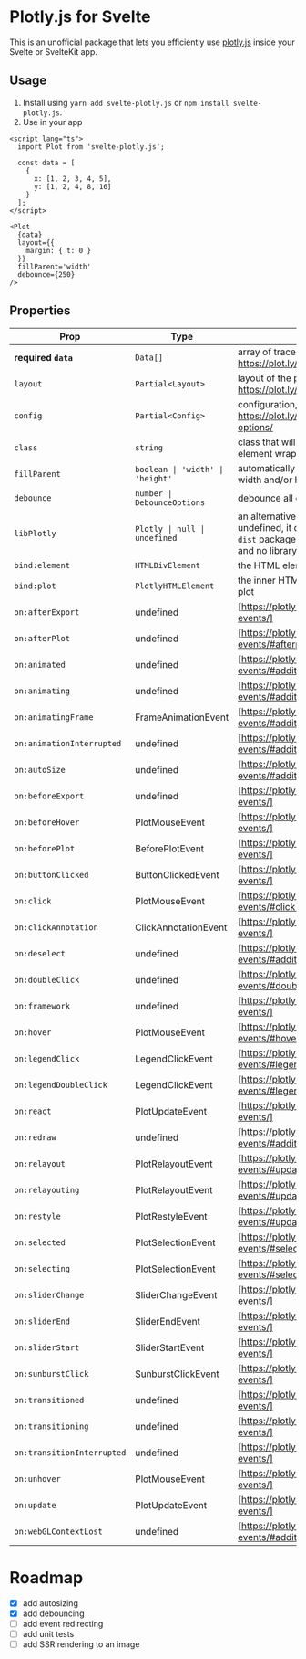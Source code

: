 # Plotly.js for Svelte
This is an unofficial package that lets you efficiently use [plotly.js](https://plotly.com/javascript/) inside your Svelte or SvelteKit app.

## Usage

1. Install using `yarn add svelte-plotly.js` or `npm install svelte-plotly.js`.
2. Use in your app

```svelte
<script lang="ts">
  import Plot from 'svelte-plotly.js';

  const data = [
    {
      x: [1, 2, 3, 4, 5],
      y: [1, 2, 4, 8, 16]
    }
  ];
</script>

<Plot
  {data}
  layout={{
    margin: { t: 0 }
  }}
  fillParent='width'
  debounce={250}
/>
```

## Properties
| Prop      | Type        | Description
| --------- | ----------- | -------------
| **required `data`** | `Data[]`| array of trace data, see https://plot.ly/javascript/reference/
| `layout`  | `Partial<Layout>` | layout of the plot, see https://plot.ly/javascript/reference/#layout
| `config`  | `Partial<Config>` | configuration, see https://plot.ly/javascript/configuration-options/
| `class`   | `string`          | class that will be passed to the HTML element wrapping the plot
| `fillParent` | `boolean \| 'width' \| 'height'` | automatically resize the plot to fill the width and/or height of its parent element
| `debounce` | `number \| DebounceOptions` | debounce all changes to the plot
| `libPlotly` | `Plotly \| null \| undefined` | an alternative Plotly bundle to use; if undefined, it defaults to the `plotly.js-dist` package; if null, no plot will be drawn and no library will be downloaded
| `bind:element` | `HTMLDivElement` | the HTML element wrapping the plot
| `bind:plot` | `PlotlyHTMLElement` | the inner HTML element containing the plot
| `on:afterExport` | undefined | [https://plotly.com/javascript/plotlyjs-events/]
| `on:afterPlot` | undefined | [https://plotly.com/javascript/plotlyjs-events/#afterplot-event]
| `on:animated` | undefined | [https://plotly.com/javascript/plotlyjs-events/#additional-events]
| `on:animating` | undefined | [https://plotly.com/javascript/plotlyjs-events/#additional-events]
| `on:animatingFrame` | FrameAnimationEvent | [https://plotly.com/javascript/plotlyjs-events/#additional-events]
| `on:animationInterrupted` | undefined | [https://plotly.com/javascript/plotlyjs-events/#additional-events]
| `on:autoSize` | undefined | [https://plotly.com/javascript/plotlyjs-events/#additional-events]
| `on:beforeExport` | undefined | [https://plotly.com/javascript/plotlyjs-events/]
| `on:beforeHover` | PlotMouseEvent | [https://plotly.com/javascript/plotlyjs-events/]
| `on:beforePlot` | BeforePlotEvent | [https://plotly.com/javascript/plotlyjs-events/]
| `on:buttonClicked` | ButtonClickedEvent | [https://plotly.com/javascript/plotlyjs-events/]
| `on:click` | PlotMouseEvent | [https://plotly.com/javascript/plotlyjs-events/#click-event]
| `on:clickAnnotation` | ClickAnnotationEvent | [https://plotly.com/javascript/plotlyjs-events/]
| `on:deselect` | undefined | [https://plotly.com/javascript/plotlyjs-events/#additional-events]
| `on:doubleClick` | undefined | [https://plotly.com/javascript/plotlyjs-events/#double-click-event]
| `on:framework` | undefined | [https://plotly.com/javascript/plotlyjs-events/]
| `on:hover` | PlotMouseEvent | [https://plotly.com/javascript/plotlyjs-events/#hover-event]
| `on:legendClick` | LegendClickEvent | [https://plotly.com/javascript/plotlyjs-events/#legend-click-events]
| `on:legendDoubleClick` | LegendClickEvent | [https://plotly.com/javascript/plotlyjs-events/#legend-click-events]
| `on:react` | PlotUpdateEvent | [https://plotly.com/javascript/plotlyjs-events/]
| `on:redraw` | undefined | [https://plotly.com/javascript/plotlyjs-events/#additional-events]
| `on:relayout` | PlotRelayoutEvent | [https://plotly.com/javascript/plotlyjs-events/#update-data]
| `on:relayouting` | PlotRelayoutEvent | [https://plotly.com/javascript/plotlyjs-events/#update-data]
| `on:restyle` | PlotRestyleEvent | [https://plotly.com/javascript/plotlyjs-events/#update-data]
| `on:selected` | PlotSelectionEvent | [https://plotly.com/javascript/plotlyjs-events/#select-event]
| `on:selecting` | PlotSelectionEvent | [https://plotly.com/javascript/plotlyjs-events/#select-event]
| `on:sliderChange` | SliderChangeEvent | [https://plotly.com/javascript/plotlyjs-events/]
| `on:sliderEnd` | SliderEndEvent | [https://plotly.com/javascript/plotlyjs-events/]
| `on:sliderStart` | SliderStartEvent | [https://plotly.com/javascript/plotlyjs-events/]
| `on:sunburstClick` | SunburstClickEvent | [https://plotly.com/javascript/plotlyjs-events/]
| `on:transitioned` | undefined | [https://plotly.com/javascript/plotlyjs-events/]
| `on:transitioning` | undefined | [https://plotly.com/javascript/plotlyjs-events/]
| `on:transitionInterrupted` | undefined | [https://plotly.com/javascript/plotlyjs-events/]
| `on:unhover` | PlotMouseEvent | [https://plotly.com/javascript/plotlyjs-events/]
| `on:update` | PlotUpdateEvent | [https://plotly.com/javascript/plotlyjs-events/]
| `on:webGLContextLost` | undefined | [https://plotly.com/javascript/plotlyjs-events/#additional-events]
# Roadmap
 * [x] add autosizing
 * [x] add debouncing
 * [ ] add event redirecting
 * [ ] add unit tests
 * [ ] add SSR rendering to an image
